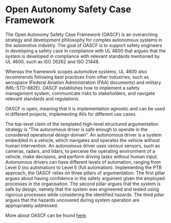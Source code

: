 # Open Autonomy Safety Case Framework

The Open Autonomy Safety Case Framework (OASCF) is an overarching strategy and development philosophy for complex autonomous systems in the automotive industry. The goal of OASCF is to support safety engineers in developing a safety case in compliance with UL 4600 that argues that the system is developed in compliance with relevant standards mentioned by UL 4600, such as ISO 26262 and ISO 21448.  

Whereas the framework scopes automotive systems, UL 4600 also recommends following best practices from other industries, such as aerospace (Federal Aviation Administration (FAA) documents) and military (MIL-STD-882E). OASCF establishes how to implement a safety management system, communicate risks to stakeholders, and navigate relevant standards and regulations. 

OASCF is open, meaning that it is implementation agnostic and can be used in different projects, implementing AVs for different use cases. 

The top-level claim of the templated high-level structured argumentation strategy is “The autonomous driver is safe enough to operate in the considered operational design domain”. An autonomous driver is a system embedded in a vehicle, which navigates and operates the vehicle without human intervention. An autonomous driver uses various sensors, such as cameras, radars, and lidars, to perceive the operating environment of a vehicle, make decisions, and perform driving tasks without human input. Autonomous drivers can have different levels of automation, ranging from Level 0 (no automation) to Level 5 (full automation). Implementing the PTB approach, the OASCF relies on three pillars of argumentation. The first pillar argues about having confidence in the safety argument given the employed processes in the organisation. The second pillar argues that the system is safe by design, namely that the system was engineered and tested using rigorous processes while considering the identified hazards. The third pillar argues that the hazards uncovered during system operation are appropriately addressed.

More about OASCF can be found [here](https://arxiv.org/abs/2404.05444).
